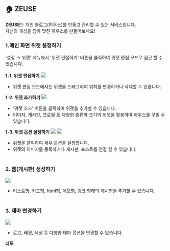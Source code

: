 ## 🏠 ZEUSE
**ZEUSE**는 개인 블로그(하우스)를 만들고 관리할 수 있는 서비스입니다.<br>
자신의 개성을 담아 멋진 하우스를 만들어보세요!<br>

### 1.메인 화면 위젯 설정하기
'설정 → 위젯' 메뉴에서 '위젯 편집하기' 버튼을 클릭하여 위젯 편집 모드로 접근 할 수 있습니다.<br><br>
**1-1. 위젯 편집하기**
![](https://phpgongcvqculnamdqry.supabase.co/storage/v1/object/public/post/b5698087-5e10-4743-9644-dff6a6cc3fac)
*   위젯 편집 모드에서는 위젯을 드래그하여 위치를 변경하거나 삭제할 수 있습니다.

**1-2. 위젯 추가하기**
![](https://phpgongcvqculnamdqry.supabase.co/storage/v1/object/public/post/b6d967fe-da69-47b0-9c73-678494ac3cf2)
*   '위젯 추가' 버튼을 클릭하여 위젯을 추가할 수 있습니다.
*   이미지, 게시판, 프로필 등 다양한 종류와 크기의 위젯을 활용하여 하우스를 꾸밀 수 있습니다.
  
**1-3. 위젯 옵션 설정하기**
![](https://phpgongcvqculnamdqry.supabase.co/storage/v1/object/public/post/4e8b138c-5aad-4334-8863-017e95250e9f)
![](https://phpgongcvqculnamdqry.supabase.co/storage/v1/object/public/post/0d0dedfa-b889-4b0f-a23b-aef85e93182b)
*   위젯을 클릭하여 세부 옵션을 설정합니다.
*   위젯의 이미지를 등록하거나 게시판, 포스트를 연결 할 수 있습니다.<br><br>

### 2. 룸(게시판) 생성하기
![](https://phpgongcvqculnamdqry.supabase.co/storage/v1/object/public/post/a1a49924-4575-4c95-9f33-163e20a72f89)
*   리스트형, 카드형, html형, 메모형, 링크 형태의 게시판을 추가할 수 있습니다.<br><br>


### 3. 테마 변경하기
![](https://phpgongcvqculnamdqry.supabase.co/storage/v1/object/public/post/1d14a6e1-d880-4640-a068-72c5ac2a465b)
*   로고, 배경, 색상 등 다양한 테마 옵션을 변경할 수 있습니다.


**데모** 
